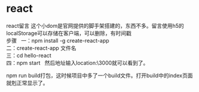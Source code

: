 # react
react留言
这个小dom是官网提供的脚手架搭建的，东西不多。留言使用h5的localStorage可以存储在客户端，可以删除，有时间戳  
步骤  
一：npm install -g create-react-app  
二：create-react-app 文件名  
三：cd hello-react  
四：npm start  
然后地址输入location:\3000就可以看到了。  

npm run build打包，这时候项目中多了一个build文件。打开build中的index页面就剋正常显示了。
